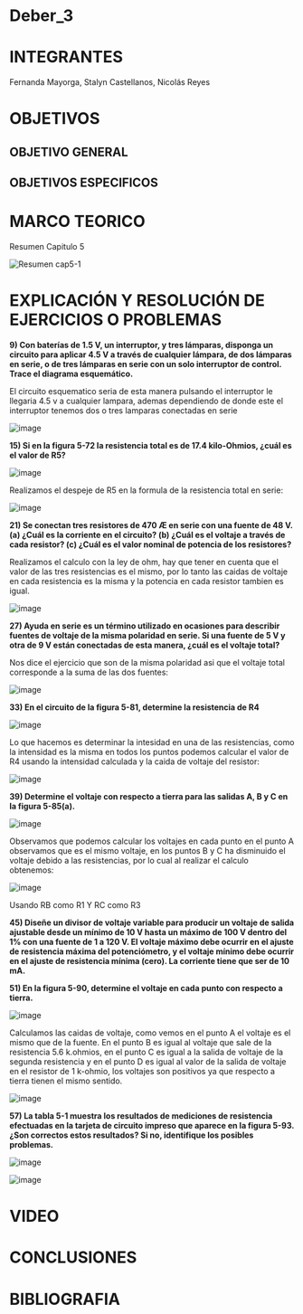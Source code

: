 # Deber_3

# INTEGRANTES

Fernanda Mayorga, Stalyn Castellanos, Nicolás Reyes

# OBJETIVOS

## OBJETIVO GENERAL 

## OBJETIVOS ESPECIFICOS

# MARCO TEORICO

Resumen Capitulo 5

![Resumen cap5-1](https://user-images.githubusercontent.com/93361435/142785465-edbfcf95-b859-419c-948f-137ee6234ba6.jpg)


# EXPLICACIÓN Y RESOLUCIÓN DE EJERCICIOS O PROBLEMAS



**9) Con baterías de 1.5 V, un interruptor, y tres lámparas, disponga un circuito para aplicar 4.5 V a través de cualquier lámpara, de dos lámparas en serie, o de tres lámparas en serie con un solo interruptor de control. Trace el diagrama esquemático.**

El circuito esquematico seria de esta manera pulsando el interruptor le llegaria 4.5 v a cualquier lampara, ademas dependiendo de donde este el interruptor tenemos dos o tres lamparas conectadas en serie

![image](https://user-images.githubusercontent.com/93361435/142865696-72f4becb-14f3-4c29-a4b8-2daee55cc15f.png)



**15) Si en la figura 5-72 la resistencia total es de 17.4 kilo-Ohmios, ¿cuál es el valor de R5?**

![image](https://user-images.githubusercontent.com/93361435/142788254-023ba06d-1ded-4d53-ab0a-1ca0a6714c10.png)

Realizamos el despeje de R5 en la formula de la resistencia total en serie:

![image](https://user-images.githubusercontent.com/93361435/142788234-784d3830-7e49-4072-b3b1-fe94a0017fc7.png)


**21)  Se conectan tres resistores de 470 Æ en serie con una fuente de 48 V.
(a) ¿Cuál es la corriente en el circuito?
(b) ¿Cuál es el voltaje a través de cada resistor?
(c) ¿Cuál es el valor nominal de potencia de los resistores?**

Realizamos el calculo con la ley de ohm, hay que tener en cuenta que el valor de las tres resistencias es el mismo, por lo tanto las caidas de voltaje en cada resistencia es la misma y la potencia en cada resistor tambien es igual.

![image](https://user-images.githubusercontent.com/93361435/142863867-8e72201f-4358-43f2-923d-4781ae269ac6.png)


**27)  Ayuda en serie es un término utilizado en ocasiones para describir fuentes de voltaje de la misma polaridad en serie. Si una fuente de 5 V y otra de 9 V están conectadas de esta manera, ¿cuál es el voltaje total?**

Nos dice el ejercicio que son de la misma polaridad asi que el voltaje total corresponde a la suma de las dos fuentes:

![image](https://user-images.githubusercontent.com/93361435/142866433-cf9453af-d0cf-4ab1-907b-796b4cd48ad4.png)


**33) En el circuito de la figura 5-81, determine la resistencia de R4**

![image](https://user-images.githubusercontent.com/93361435/142866664-45c22dac-376f-45ff-b6df-792ee6a900a2.png)

Lo que hacemos es determinar la intesidad en una de las resistencias, como la intensidad es la misma en todos los puntos podemos calcular el valor de R4 usando la intensidad calculada y la caida de voltaje del resistor: 

![image](https://user-images.githubusercontent.com/93361435/142867619-4f9aa655-9866-4550-b8c4-5b33a93c1b93.png)




**39) Determine el voltaje con respecto a tierra para las salidas A, B y C en la figura 5-85(a).**

![image](https://user-images.githubusercontent.com/93361435/143030271-b80bc775-6da8-402f-af4c-f6a917da68e8.png)

Observamos que podemos calcular los voltajes en cada punto en el punto A observamos que es el mismo voltaje, en los puntos B y C ha disminuido el voltaje debido a las resistencias, por lo cual al realizar el calculo obtenemos: 

![image](https://user-images.githubusercontent.com/93361435/143033299-ea8801bf-cd20-4395-9741-3b85fec737ad.png)

Usando RB como R1 Y RC como R3


**45) Diseñe un divisor de voltaje variable para producir un voltaje de salida ajustable desde un mínimo de 10 V hasta un máximo de 100 V dentro del 1% con una fuente de 1 a 120 V. El voltaje máximo debe ocurrir en el ajuste de resistencia máxima del potenciómetro, y el voltaje mínimo debe ocurrir en el ajuste de resistencia mínima (cero). La corriente tiene que ser de 10 mA.**




**51) En la figura 5-90, determine el voltaje en cada punto con respecto a tierra.**

![image](https://user-images.githubusercontent.com/93361435/143034566-c0185e8d-af26-412b-84aa-40b92f5abcdb.png)

Calculamos las caidas de voltaje, como vemos en el punto A el voltaje es el mismo que de la fuente. En el punto B es igual al voltaje que sale de la resistencia 5.6 k.ohmios, en el punto C es igual a la salida de voltaje de la segunda resistencia y en el punto D es igual al valor de la salida de voltaje en el resistor de 1 k-ohmio, los voltajes son positivos ya que respecto a tierra tienen el mismo sentido. 

![image](https://user-images.githubusercontent.com/93361435/143037814-00d5082f-8a2e-4a12-9ff0-1ea3fad4bacd.png)



**57) La tabla 5-1 muestra los resultados de mediciones de resistencia efectuadas en la tarjeta de circuito impreso que aparece en la figura 5-93. ¿Son correctos estos resultados? Si no, identifique los posibles problemas.**

![image](https://user-images.githubusercontent.com/93361435/143038381-27dcf3ae-7008-4f51-a433-5a7ae02ccd54.png)

![image](https://user-images.githubusercontent.com/93361435/143038407-d14363b9-acd5-4109-b287-914ec1294ed4.png)




# VIDEO

# CONCLUSIONES

# BIBLIOGRAFIA
